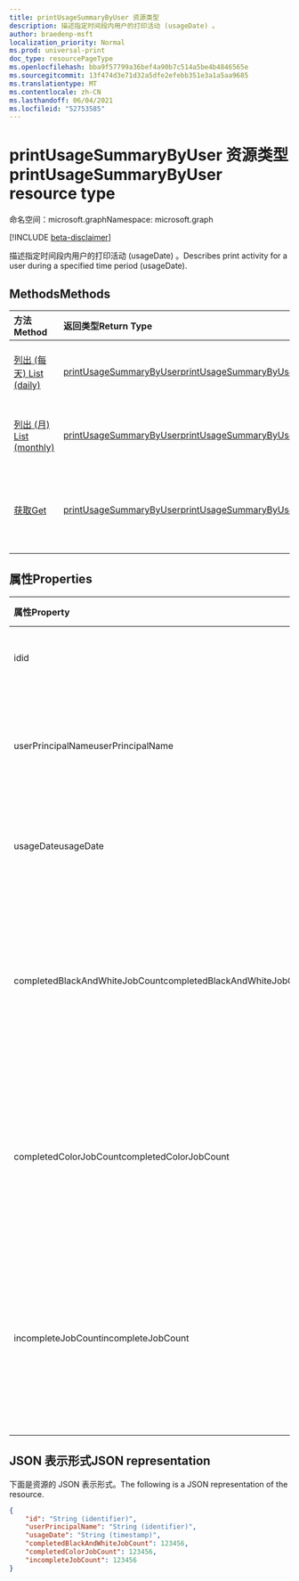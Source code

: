 ```yaml
---
title: printUsageSummaryByUser 资源类型
description: 描述指定时间段内用户的打印活动 (usageDate) 。
author: braedenp-msft
localization_priority: Normal
ms.prod: universal-print
doc_type: resourcePageType
ms.openlocfilehash: bba9f57799a36bef4a90b7c514a5be4b4846565e
ms.sourcegitcommit: 13f474d3e71d32a5dfe2efebb351e3a1a5aa9685
ms.translationtype: MT
ms.contentlocale: zh-CN
ms.lasthandoff: 06/04/2021
ms.locfileid: "52753585"
---
```

# <a name="printusagesummarybyuser-resource-type"></a><span data-ttu-id="acec8-103">printUsageSummaryByUser 资源类型</span><span class="sxs-lookup"><span data-stu-id="acec8-103">printUsageSummaryByUser resource type</span></span>

<span data-ttu-id="acec8-104">命名空间：microsoft.graph</span><span class="sxs-lookup"><span data-stu-id="acec8-104">Namespace: microsoft.graph</span></span>

[!INCLUDE [beta-disclaimer](../../includes/beta-disclaimer.md)]

<span data-ttu-id="acec8-105">描述指定时间段内用户的打印活动 (usageDate) 。</span><span class="sxs-lookup"><span data-stu-id="acec8-105">Describes print activity for a user during a specified time period (usageDate).</span></span>

## <a name="methods"></a><span data-ttu-id="acec8-106">Methods</span><span class="sxs-lookup"><span data-stu-id="acec8-106">Methods</span></span>

| <span data-ttu-id="acec8-107">方法</span><span class="sxs-lookup"><span data-stu-id="acec8-107">Method</span></span>       | <span data-ttu-id="acec8-108">返回类型</span><span class="sxs-lookup"><span data-stu-id="acec8-108">Return Type</span></span> | <span data-ttu-id="acec8-109">Description</span><span class="sxs-lookup"><span data-stu-id="acec8-109">Description</span></span> |
|:-------------|:------------|:------------|
| [<span data-ttu-id="acec8-110">列出 (每天) </span><span class="sxs-lookup"><span data-stu-id="acec8-110">List (daily)</span></span>](../api/reportroot-list-dailyprintusagesummariesbyuser.md) | [<span data-ttu-id="acec8-111">printUsageSummaryByUser</span><span class="sxs-lookup"><span data-stu-id="acec8-111">printUsageSummaryByUser</span></span>](printusagesummarybyuser.md) | <span data-ttu-id="acec8-112">获取每日打印使用情况摘要的列表，按用户分组。</span><span class="sxs-lookup"><span data-stu-id="acec8-112">Get a list of daily print usage summaries, grouped by user.</span></span> |
| [<span data-ttu-id="acec8-113">列出 (月) </span><span class="sxs-lookup"><span data-stu-id="acec8-113">List (monthly)</span></span>](../api/reportroot-list-monthlyprintusagesummariesbyuser.md) | [<span data-ttu-id="acec8-114">printUsageSummaryByUser</span><span class="sxs-lookup"><span data-stu-id="acec8-114">printUsageSummaryByUser</span></span>](printusagesummarybyuser.md) | <span data-ttu-id="acec8-115">获取按用户分组的每月打印使用情况摘要列表。</span><span class="sxs-lookup"><span data-stu-id="acec8-115">Get a list of monthly print usage summaries, grouped by user.</span></span> |
| [<span data-ttu-id="acec8-116">获取</span><span class="sxs-lookup"><span data-stu-id="acec8-116">Get</span></span>](../api/printusagesummarybyuser-get.md) | [<span data-ttu-id="acec8-117">printUsageSummaryByUser</span><span class="sxs-lookup"><span data-stu-id="acec8-117">printUsageSummaryByUser</span></span>](printusagesummarybyuser.md) | <span data-ttu-id="acec8-118">读取 printUsageSummaryByUser 对象的属性和关系。</span><span class="sxs-lookup"><span data-stu-id="acec8-118">Read properties and relationships of a printUsageSummaryByUser object.</span></span> |

## <a name="properties"></a><span data-ttu-id="acec8-119">属性</span><span class="sxs-lookup"><span data-stu-id="acec8-119">Properties</span></span>
| <span data-ttu-id="acec8-120">属性</span><span class="sxs-lookup"><span data-stu-id="acec8-120">Property</span></span>     | <span data-ttu-id="acec8-121">类型</span><span class="sxs-lookup"><span data-stu-id="acec8-121">Type</span></span>        | <span data-ttu-id="acec8-122">说明</span><span class="sxs-lookup"><span data-stu-id="acec8-122">Description</span></span> |
|:-------------|:------------|:------------|
|<span data-ttu-id="acec8-123">id</span><span class="sxs-lookup"><span data-stu-id="acec8-123">id</span></span>|<span data-ttu-id="acec8-124">String</span><span class="sxs-lookup"><span data-stu-id="acec8-124">String</span></span>|<span data-ttu-id="acec8-125">此使用率摘要的 ID。</span><span class="sxs-lookup"><span data-stu-id="acec8-125">The ID of this usage summary.</span></span>|
|<span data-ttu-id="acec8-126">userPrincipalName</span><span class="sxs-lookup"><span data-stu-id="acec8-126">userPrincipalName</span></span>|<span data-ttu-id="acec8-127">String</span><span class="sxs-lookup"><span data-stu-id="acec8-127">String</span></span>|<span data-ttu-id="acec8-128">这些统计信息所代表的用户的 UPN。</span><span class="sxs-lookup"><span data-stu-id="acec8-128">The UPN of the user represented by these statistics.</span></span>|
|<span data-ttu-id="acec8-129">usageDate</span><span class="sxs-lookup"><span data-stu-id="acec8-129">usageDate</span></span>|<span data-ttu-id="acec8-130">日期</span><span class="sxs-lookup"><span data-stu-id="acec8-130">Date</span></span>|<span data-ttu-id="acec8-131">与这些统计信息关联的日期。</span><span class="sxs-lookup"><span data-stu-id="acec8-131">The date associated with these statistics.</span></span>|
|<span data-ttu-id="acec8-132">completedBlackAndWhiteJobCount</span><span class="sxs-lookup"><span data-stu-id="acec8-132">completedBlackAndWhiteJobCount</span></span>|<span data-ttu-id="acec8-133">Int64</span><span class="sxs-lookup"><span data-stu-id="acec8-133">Int64</span></span>|<span data-ttu-id="acec8-134">在关联的日期代表用户完成的黑白打印作业数。</span><span class="sxs-lookup"><span data-stu-id="acec8-134">The number of black and white print jobs completed on behalf of the user on the associated date.</span></span>|
|<span data-ttu-id="acec8-135">completedColorJobCount</span><span class="sxs-lookup"><span data-stu-id="acec8-135">completedColorJobCount</span></span>|<span data-ttu-id="acec8-136">Int64</span><span class="sxs-lookup"><span data-stu-id="acec8-136">Int64</span></span>|<span data-ttu-id="acec8-137">在关联的日期代表用户完成的颜色打印作业数。</span><span class="sxs-lookup"><span data-stu-id="acec8-137">The number of color print jobs completed on behalf of the user on the associated date.</span></span>|
|<span data-ttu-id="acec8-138">incompleteJobCount</span><span class="sxs-lookup"><span data-stu-id="acec8-138">incompleteJobCount</span></span>|<span data-ttu-id="acec8-139">Int64</span><span class="sxs-lookup"><span data-stu-id="acec8-139">Int64</span></span>|<span data-ttu-id="acec8-140">代表用户（但不在关联日期）排队的打印作业数。</span><span class="sxs-lookup"><span data-stu-id="acec8-140">The number of print jobs that were queued on behalf of the user, but not completed, on the associated date.</span></span>|

## <a name="json-representation"></a><span data-ttu-id="acec8-141">JSON 表示形式</span><span class="sxs-lookup"><span data-stu-id="acec8-141">JSON representation</span></span>

<span data-ttu-id="acec8-142">下面是资源的 JSON 表示形式。</span><span class="sxs-lookup"><span data-stu-id="acec8-142">The following is a JSON representation of the resource.</span></span>

<!-- {
  "blockType": "resource",
  "optionalProperties": [

  ],
  "@odata.type": "microsoft.graph.printUsageSummaryByUser"
}-->

```json
{
    "id": "String (identifier)",
    "userPrincipalName": "String (identifier)",
    "usageDate": "String (timestamp)",
    "completedBlackAndWhiteJobCount": 123456,
    "completedColorJobCount": 123456,
    "incompleteJobCount": 123456
}
```

<!-- uuid: 8fcb5dbc-d5aa-4681-8e31-b001d5168d79
2015-10-25 14:57:30 UTC -->
<!-- {
  "type": "#page.annotation",
  "description": "printUsageSummaryByUser resource",
  "keywords": "",
  "section": "documentation",
  "tocPath": ""
}-->


